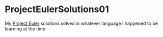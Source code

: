 ProjectEulerSolutions01
=======================

My [Project Euler](https://projecteuler.net/) solutions solved in whatever language I happened to be learning at the time.
